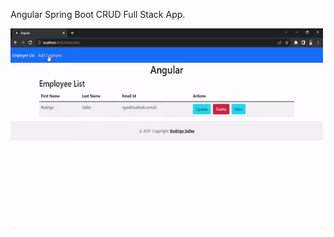 Angular Spring Boot CRUD Full Stack App.

<p><img align="left" src="https://github.com/rgsa1/Employee-App/blob/main/Employee-App.gif" width="500" height="320"/></p>

